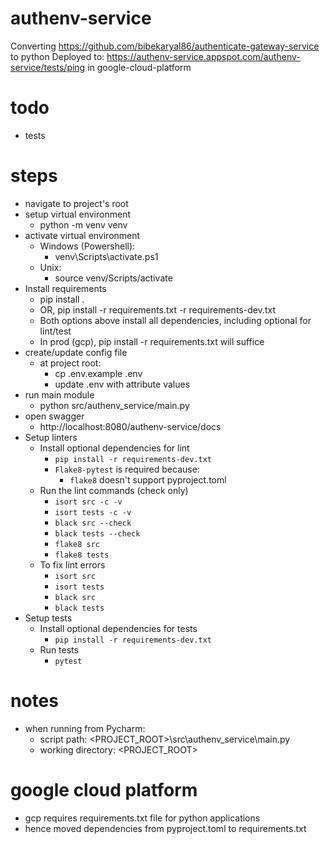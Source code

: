 # authenv-service

Converting https://github.com/bibekaryal86/authenticate-gateway-service to python
Deployed to: https://authenv-service.appspot.com/authenv-service/tests/ping in google-cloud-platform

# todo
* tests

# steps
* navigate to project's root
* setup virtual environment
  * python -m venv venv
* activate virtual environment
  * Windows (Powershell):
    * venv\Scripts\activate.ps1
  * Unix: 
    * source venv/Scripts/activate
* Install requirements
  * pip install .
  * OR, pip install -r requirements.txt -r requirements-dev.txt
  * Both options above install all dependencies, including optional for lint/test
  * In prod (gcp), pip install -r requirements.txt will suffice
* create/update config file
  * at project root:
    * cp .env.example .env
    * update .env with attribute values
* run main module
  * python src/authenv_service/main.py
* open swagger
  * http://localhost:8080/authenv-service/docs
* Setup linters
  * Install optional dependencies for lint
    * `pip install -r requirements-dev.txt`
    * `Flake8-pytest` is required because:
      * `flake8` doesn't support pyproject.toml
  * Run the lint commands (check only)
    * `isort src -c -v`
    * `isort tests -c -v`
    * `black src --check`
    * `black tests --check`
    * `flake8 src`
    * `flake8 tests`
  * To fix lint errors
    * `isort src`
    * `isort tests`
    * `black src`
    * `black tests`
* Setup tests
  * Install optional dependencies for tests
    * `pip install -r requirements-dev.txt`
  * Run tests
    * `pytest`

# notes
* when running from Pycharm:
  * script path: <PROJECT_ROOT>\src\authenv_service\main.py
  * working directory: <PROJECT_ROOT>

# google cloud platform
* gcp requires requirements.txt file for python applications
* hence moved dependencies from pyproject.toml to requirements.txt
